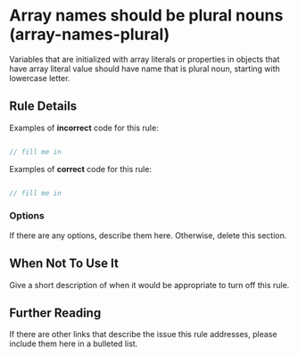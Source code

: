 # Array names should be plural nouns (array-names-plural)

Variables that are initialized with array literals
or properties in objects that have array literal value
should have name that is plural noun, starting with lowercase letter.

## Rule Details



Examples of **incorrect** code for this rule:

```js

// fill me in

```

Examples of **correct** code for this rule:

```js

// fill me in

```

### Options

If there are any options, describe them here. Otherwise, delete this section.

## When Not To Use It

Give a short description of when it would be appropriate to turn off this rule.

## Further Reading

If there are other links that describe the issue this rule addresses, please include them here in a bulleted list.
